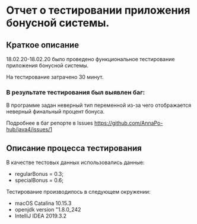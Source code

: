 # Отчет о тестировании приложения бонусной системы.
## Краткое описание 
 18.02.20-18.02.20 было проведено функциональное тестирование приложения бонусной системы.

На тестирование затрачено 30 минут. 

### В результате тестирования был выявлен баг: 
В программе задан неверный тип переменной из-за чего отображается неверный финальный процент бонуса.


Подробнее в баг репорте в Issues 
https://github.com/AnnaPo-hub/java4/issues/1



## Описание процесса тестирования 

В качестве тестовых данных использовались данные: 


 -  regularBonus = 0.3;
  - specialBonus = 0.6;
 



Тестирование производилось в следующем окружении:
 - macOS Catalina 10.15.3
 - openjdk version "1.8.0_242
 - IntelliJ IDEA 2019.3.2


